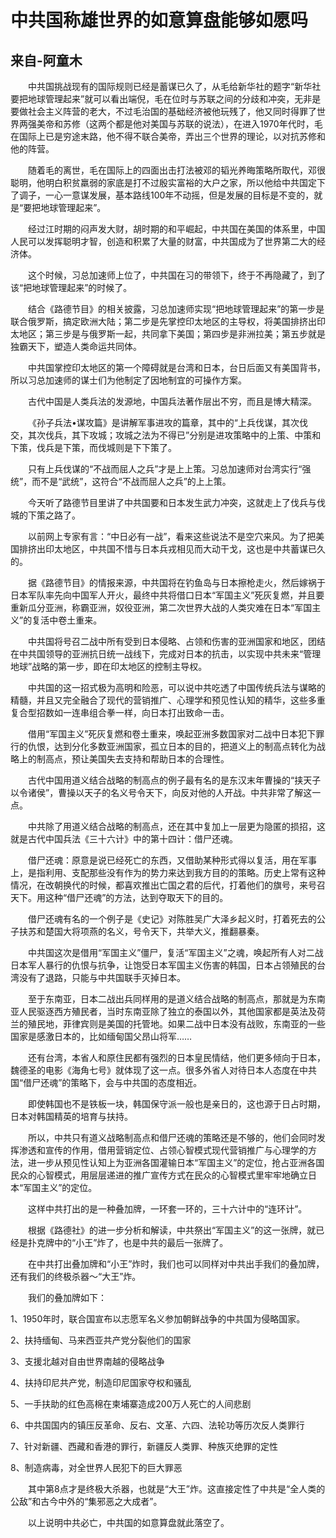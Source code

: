 # 中共国称雄世界的如意算盘能够如愿吗

## 来自-阿童木

&emsp;&emsp;中共国挑战现有的国际规则已经是蓄谋已久了，从毛给新华社的题字“新华社要把地球管理起来”就可以看出端倪，毛在位时与苏联之间的分歧和冲突，无非是要做社会主义阵营的老大，不过毛治国的基础经济被他玩残了，他又同时得罪了世界两强美帝和苏修（这两个都是他对美国与苏联的说法），在进入1970年代时，毛在国际上已是穷途末路，他不得不联合美帝，弄出三个世界的理论，以对抗苏修和他的阵营。

&emsp;&emsp;随着毛的离世，毛在国际上的四面出击打法被邓的韬光养晦策略所取代，邓很聪明，他明白积贫羸弱的家底是打不过殷实富裕的大户之家，所以他给中共国定下了调子，一心一意谋发展，基本路线100年不动摇，但是发展的目标是不变的，就是“要把地球管理起来”。

&emsp;&emsp;经过江时期的闷声发大财，胡时期的和平崛起，中共国在美国的体系里，中国人民可以发挥聪明才智，创造和积累了大量的财富，中共国成为了世界第二大的经济体。

&emsp;&emsp;这个时候，习总加速师上位了，中共国在习的带领下，终于不再隐藏了，到了该“把地球管理起来”的时候了。

&emsp;&emsp;结合《路德节目》的相关披露，习总加速师实现“把地球管理起来”的第一步是联合俄罗斯，搞定欧洲大陆；第二步是先掌控印太地区的主导权，将美国排挤出印太地区；第三步是与俄罗斯一起，共同拿下美国；第四步是非洲拉美；第五步就是独霸天下，塑造人类命运共同体。

&emsp;&emsp;中共国掌控印太地区的第一个障碍就是台湾和日本，台日后面又有美国背书，所以习总加速师的谋士们为他制定了因地制宜的可操作方案。

&emsp;&emsp;古代中国是人类兵法的发源地，中国兵法著作层出不穷，而且是博大精深。

&emsp;&emsp;《孙子兵法•谋攻篇》是讲解军事进攻的篇章，其中的“上兵伐谋，其次伐交，其次伐兵，其下攻城；攻城之法为不得已”分别是进攻策略中的上策、中策和下策，伐兵是下策，而伐城则是下下策了。

&emsp;&emsp;只有上兵伐谋的“不战而屈人之兵”才是上上策。习总加速师对台湾实行“强统”，而不是“武统”，这符合“不战而屈人之兵”的上上策。

&emsp;&emsp;今天听了路德节目里讲了中共国要和日本发生武力冲突，这就走上了伐兵与伐城的下策之路了。

&emsp;&emsp;以前网上专家有言：“中日必有一战”，看来这些说法不是空穴来风。为了把美国排挤出印太地区，中共国不惜与日本兵戎相见而大动干戈，这也是中共蓄谋已久的。

&emsp;&emsp;据《路德节目》的情报来源，中共国将在钓鱼岛与日本擦枪走火，然后嫁祸于日本军队率先向中国军人开火，最终中共将借口日本“军国主义”死灰复燃，并且要重新瓜分亚洲，称霸亚洲，奴役亚洲，第二次世界大战的人类灾难在日本“军国主义”的复活中卷土重来。

&emsp;&emsp;中共国将号召二战中所有受到日本侵略、占领和伤害的亚洲国家和地区，团结在中共国领导的亚洲抗日统一战线下，完成对日本的抗击，以实现中共未来“管理地球”战略的第一步，即在印太地区的控制主导权。

&emsp;&emsp;中共国的这一招式极为高明和险恶，可以说中共吃透了中国传统兵法与谋略的精髓，并且又完全融合了现代的营销推广、心理学和预见性认知的精华，这些多重复合型招数如一连串组合拳一样，向日本打出致命一击。

&emsp;&emsp;借用“军国主义”死灰复燃和卷土重来，唤起亚洲多数国家对二战中日本犯下罪行的仇恨，达到分化多数亚洲国家，孤立日本的目的，把道义上的制高点转化为战略上的制高点，预让美国失去支持和帮助日本的合理性。

&emsp;&emsp;古代中国用道义结合战略的制高点的例子最有名的是东汉末年曹操的“挟天子以令诸侯”，曹操以天子的名义号令天下，向反对他的人开战。中共非常了解这一点。

&emsp;&emsp;中共除了用道义结合战略的制高点，还在其中复加上一层更为隐匿的损招，这就是古代中国兵法《三十六计》中的第十四计：借尸还魂。

&emsp;&emsp;借尸还魂：原意是说已经死亡的东西，又借助某种形式得以复活，用在军事上，是指利用、支配那些没有作为的势力来达到我方目的的策略。历史上常有这种情况，在改朝换代的时候，都喜欢推出亡国之君的后代，打着他们的旗号，来号召天下。用这种“借尸还魂”的方法，达到夺取天下的目的。

&emsp;&emsp;借尸还魂有名的一个例子是《史记》对陈胜吴广大泽乡起义时，打着死去的公子扶苏和楚国大将项燕的名义，号令天下，共举大义，推翻暴秦。

&emsp;&emsp;中共国这次是借用“军国主义”僵尸，复活“军国主义”之魂，唤起所有人对二战日本军人暴行的仇恨与抗争，让饱受日本军国主义伤害的韩国，日本占领殖民的台湾没有了退路，只能与中共国联手灭掉日本。

&emsp;&emsp;至于东南亚，日本二战出兵同样用的是道义结合战略的制高点，那就是为东南亚人民驱逐西方殖民者，当时东南亚除了独立的泰国以外，其他国家都是英法及荷兰的殖民地，菲律宾则是美国的托管地。如果二战中日本没有战败，东南亚的一些国家是感激日本的，比如缅甸国父昂山将军……

&emsp;&emsp;还有台湾，本省人和原住民都有强烈的日本皇民情结，他们更多倾向于日本，魏德圣的电影《海角七号》就体现了这一点。很多外省人对待日本人态度在中共国“借尸还魂”的策略下，会与中共国的态度相近。

&emsp;&emsp;即使韩国也不是铁板一块，韩国保守派一般也是亲日的，这也源于日占时期，日本对韩国精英的培育与扶持。

&emsp;&emsp;所以，中共只有道义战略制高点和借尸还魂的策略还是不够的，他们会同时发挥渗透和宣传的作用，借用营销定位、占领心智模式现代营销推广与心理学的方法，进一步从预见性认知上为亚洲各国灌输日本“军国主义”的定位，抢占亚洲各国民众的心智模式，用层层递进的推广宣传方式在民众的心智模式里牢牢地确立日本“军国主义”的定位。

&emsp;&emsp;这样中共打出的是一种叠加牌，一环套一环的，三十六计中的“连环计”。

&emsp;&emsp;根据《路德社》的进一步分析和解读，中共祭出“军国主义”的这一张牌，就已经是扑克牌中的“小王”炸了，也是中共的最后一张牌了。

&emsp;&emsp;在中共打出叠加牌和“小王”炸时，我们也可以同样对中共出手我们的叠加牌，还有我们的终极杀器～“大王”炸。

&emsp;&emsp;我们的叠加牌如下：

1、1950年时，联合国宣布以志愿军名义参加朝鲜战争的中共国为侵略国家。

2、扶持缅甸、马来西亚共产党分裂他们的国家

3、支援北越对自由世界南越的侵略战争

4、扶持印尼共产党，制造印尼国家夺权和骚乱

5、一手扶助的红色高棉在柬埔寨造成200万人死亡的人间悲剧

6、中共国国内的镇压反革命、反右、文革、六四、法轮功等历次反人类罪行

7、针对新疆、西藏和香港的罪行，新疆反人类罪、种族灭绝罪的定性

8、制造病毒，对全世界人民犯下的巨大罪恶

&emsp;&emsp;其中第8点才是终极大杀器，也就是“大王”炸。这直接定性了中共是“全人类的公敌”和古今中外的“集邪恶之大成者”。

&emsp;&emsp;以上说明中共必亡，中共国的如意算盘就此落空了。